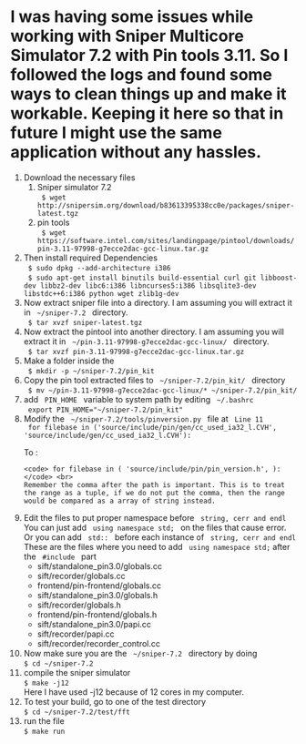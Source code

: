 I was having some issues while working with Sniper Multicore Simulator 7.2 with Pin tools 3.11. 
So I followed the logs and found some ways to clean things up and make it workable. Keeping it here so that in future I might use the same application without any hassles. 
======================================================================================================================

<ol>
  <li> Download the necessary files
  <ol>
      <li> 
        Sniper simulator 7.2 <br> 
        <code> $ wget http://snipersim.org/download/b83613395338cc0e/packages/sniper-latest.tgz </code> 
      </li>
      <li>
        pin tools <br>
        <code> $ wget https://software.intel.com/sites/landingpage/pintool/downloads/pin-3.11-97998-g7ecce2dac-gcc-linux.tar.gz </code>
      </li>
    </ol>
  </li>

  <li> 
    Then install required Dependencies <br> 
    <code> $ sudo dpkg --add-architecture i386 </code> <br>
    <code> $ sudo apt-get install binutils build-essential curl git libboost-dev libbz2-dev libc6:i386 libncurses5:i386 libsqlite3-dev libstdc++6:i386 python wget zlib1g-dev </code>
  </li>

  <li> 
    Now extract sniper file into a directory. I am assuming you will extract it in <code> ~/sniper-7.2 </code> directory. <br>
    <code> $ tar xvzf sniper-latest.tgz </code> 
  </li>
  <li>
    Now extract the pintool into another directory. I am assuming you will extract it in <code> ~/pin-3.11-97998-g7ecce2dac-gcc-linux/ </code> directory. <br>
    <code> $ tar xvzf pin-3.11-97998-g7ecce2dac-gcc-linux.tar.gz </code>
  </li>

  <li> 
    Make a folder inside the <br> <code> $ mkdir -p ~/sniper-7.2/pin_kit </code>
  </li>

  <li> Copy the pin tool extracted files to <code> ~/sniper-7.2/pin_kit/ </code> directory <br> 
    <code> $ mv ~/pin-3.11-97998-g7ecce2dac-gcc-linux/* ~/sniper-7.2/pin_kit/ </code>
  </li>

  <li>
    add <code> PIN_HOME </code> variable to system path by editing <code> ~/.bashrc </code> <br>
    <code> export PIN_HOME="~/sniper-7.2/pin_kit" </code>
  </li>

  <li> 
    Modify the <code> ~/sniper-7.2/tools/pinversion.py </code> file at <code> Line 11 </code> <br>
    <code> for filebase in ('source/include/pin/gen/cc_used_ia32_l.CVH', 'source/include/gen/cc_used_ia32_l.CVH'):
    </code> <br>
    To :
    
    <code> for filebase in ( 'source/include/pin/pin_version.h', ):
    </code> <br>
    Remember the comma after the path is important. This is to treat the range as a tuple, if we do not put the comma, then the range would be compared as a array of string instead.
  </li>

  <li>
    Edit the files to put proper namespace before <code> string, cerr and endl </code>
    <br> You can just add <code> using namespace std; </code> on the files that cause error.
    <br> Or you can add <code> std:: </code> before each instance of  <code> string, cerr and endl </code>
    <br> These are the files where you need to add <code> using namespace std;</code> after the <code> #include </code> part
    <br> 
      <ul>
        <li> sift/standalone_pin3.0/globals.cc </li> 
        <li> sift/recorder/globals.cc </li>
        <li> frontend/pin-frontend/globals.cc </li>
        <li> sift/standalone_pin3.0/globals.h </li> 
        <li> sift/recorder/globals.h </li>
        <li> frontend/pin-frontend/globals.h </li>
        <li> sift/standalone_pin3.0/papi.cc </li>
        <li> sift/recorder/papi.cc </li>
        <li> sift/recorder/recorder_control.cc </li>
      </ul> 
  </li>
 
  <li> 
    Now make sure you are the <code> ~/sniper-7.2 </code> directory by doing <br>
    <code>$ cd ~/sniper-7.2 </code>
  </li>
 
  <li> 
    compile the sniper simulator <br>
    <code>$ make -j12 </code> <br>
    Here I have used -j12 because of 12 cores in my computer.
  </li>
  <li> 
    To test your build, go to one of the test directory <br>
    <code>$ cd ~/sniper-7.2/test/fft </code>
  </li>
  <li>
    run the file 
    <br> <code>$ make run </code>
  </li>
</ol>
